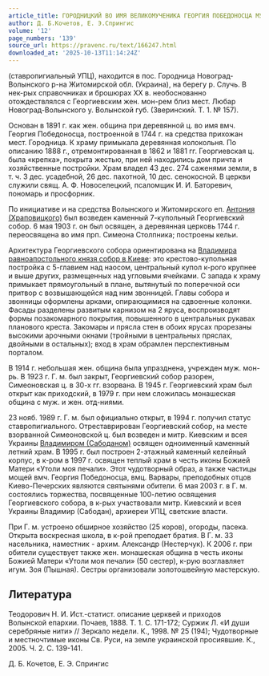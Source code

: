 ```yaml
---
article_title: ГОРОДНИЦКИЙ ВО ИМЯ ВЕЛИКОМУЧЕНИКА ГЕОРГИЯ ПОБЕДОНОСЦА МУЖСКОЙ МОНАСТЫРЬ
author: Д. Б.Кочетов, Е. Э.Спрингис
volume: '12'
page_numbers: '139'
source_url: https://pravenc.ru/text/166247.html
downloaded_at: '2025-10-13T11:14:24Z'
---
```


(ставропигиальный УПЦ), находится в пос. Городница Новоград-Волынского р-на Житомирской обл. (Украина), на берегу р. Случь. В нек-рых справочниках и брошюрах XX в. необоснованно отождествлялся с Георгиевским жен. мон-рем близ мест. Любар Новоград-Волынского у. Волынской губ. (Зверинский. Т. 1. № 157).

Основан в 1891 г. как жен. община при деревянной ц. во имя вмч. Георгия Победоносца, построенной в 1744 г. на средства прихожан мест. Городница. К храму примыкала деревянная колокольня. По описанию 1888 г., отремонтированная в 1862 и 1881 гг. Георгиевская ц. была «крепка», покрыта жестью, при ней находились дом причта и хозяйственные постройки. Храм владел 43 дес. 274 саженями земли, в т. ч. 3 дес. усадебной, 26 дес. пахотной, 10 дес. сенокосной. В церкви служили свящ. А. Ф. Новоселецкий, псаломщик И. И. Баторевич, пономарь и просфорник.

По инициативе и на средства Волынского и Житомирского еп. [Антония (Храповицкого)](<https://pravenc.ru/text/Антония (Храповицкого).html>) был возведен каменный 7-купольный Георгиевский собор. 6 мая 1903 г. он был освящен, а деревянная церковь 1744 г. переосвящена во имя прп. Симеона Столпника; построены кельи.

Архитектура Георгиевского собора ориентирована на [Владимира равноапостольного князя собор в Киеве](<https://pravenc.ru/text/Владимира равноапостольного князя собор в Киеве.html>): это крестово-купольная постройка с 5-главием над наосом, центральный купол к-рого крупнее и выше других, размещенных над угловыми ячейками. С запада к храму примыкает прямоугольный в плане, вытянутый по поперечной оси притвор с возвышающейся над ним звонницей. Главы собора и звонницы оформлены арками, опирающимися на сдвоенные колонки. Фасады разделены развитым карнизом на 2 яруса, воспроизводят формы позакомарного покрытия, повышенного в центральных рукавах планового креста. Закомары и прясла стен в обоих ярусах прорезаны высокими арочными окнами (тройными в центральных пряслах, двойными в остальных); вход в храм обрамлен перспективным порталом.

В 1914 г. небольшая жен. община была упразднена, учрежден муж. мон-рь. В 1923 г. Г. м. был закрыт, Георгиевский собор разорен, Симеоновская ц. в 30-х гг. взорвана. В 1945 г. Георгиевский храм был открыт как приходский, в 1979 г. при нем сложилась монашеская община с муж. и жен. отд-ниями.

23 нояб. 1989 г. Г. м. был официально открыт, в 1994 г. получил статус ставропигиального. Отреставрирован Георгиевский собор, на месте взорванной Симеоновской ц. был возведен и митр. Киевским и всея Украины [Владимиром (Сабоданом)](https://pravenc.ru/text/Владимир.html) освящен одноименный каменный летний храм. В 1995 г. был построен 2-этажный каменный келейный корпус, в к-ром в 1997 г. освящен теплый храм в честь иконы Божией Матери «Утоли моя печали». Этот чудотворный образ, а также частицы мощей вмч. Георгия Победоносца, вмц. Варвары, преподобных отцов Киево-Печерских являются святынями обители. 6 мая 2003 г. в Г. м. состоялись торжества, посвященные 100-летию освящения Георгиевского собора, в к-рых участвовали митр. Киевский и всея Украины Владимир (Сабодан), архиереи УПЦ, светские власти.

При Г. м. устроено обширное хозяйство (25 коров), огороды, пасека. Открыта воскресная школа, в к-рой преподает братия. В Г. м. 33 насельника, наместник - архим. Александр (Нестерчук). К 2006 г. при обители существует также жен. монашеская община в честь иконы Божией Матери «Утоли моя печали» (50 сестер), к-рую возглавляет игум. Зоя (Пышная). Сестры организовали золотошвейную мастерскую.

## Литература

Теодорович Н. И. Ист.-статист. описание церквей и приходов Волынской епархии. Почаев, 1888. Т. 1. С. 171-172; Суржик Л. «И души серебряные нити» // Зеркало недели. К., 1998. № 25 (194); Чудотворные и местночтимые иконы Св. Руси, на земле украинской просиявшие. К., 2005. Ч. 2. С. 139-141.

Д. Б.  Кочетов,   Е. Э.  Спрингис
